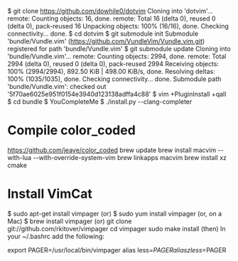 $ git clone https://github.com/dowhile0/dotvim
Cloning into 'dotvim'...
remote: Counting objects: 16, done.
remote: Total 16 (delta 0), reused 0 (delta 0), pack-reused 16
Unpacking objects: 100% (16/16), done.
Checking connectivity... done.
$ cd dotvim
$ git submodule init
Submodule 'bundle/Vundle.vim' (https://github.com/VundleVim/Vundle.vim.git) registered for path 'bundle/Vundle.vim'
$ git submodule update
Cloning into 'bundle/Vundle.vim'...
remote: Counting objects: 2994, done.
remote: Total 2994 (delta 0), reused 0 (delta 0), pack-reused 2994
Receiving objects: 100% (2994/2994), 892.50 KiB | 498.00 KiB/s, done.
Resolving deltas: 100% (1035/1035), done.
Checking connectivity... done.
Submodule path 'bundle/Vundle.vim': checked out '5f70ae6025e951f0154e3940d123138adffa4c88'
$ vim +PluginInstall +qall
$ cd bundle
$ YouCompleteMe
$ ./install.py --clang-completer

# Compile color_coded
https://github.com/jeaye/color_coded
brew update
brew install macvim --with-lua --with-override-system-vim
brew linkapps macvim
brew install xz cmake




# Install VimCat
$ sudo apt-get install vimpager
(or)
$ sudo yum install vimpager
(or, on a Mac)
$ brew install vimpager
(or)
git clone git://github.com/rkitover/vimpager
cd vimpager
sudo make install
(then)
In your ~/.bashrc add the following:

export PAGER=/usr/local/bin/vimpager
alias less=$PAGER
alias zless=$PAGER


